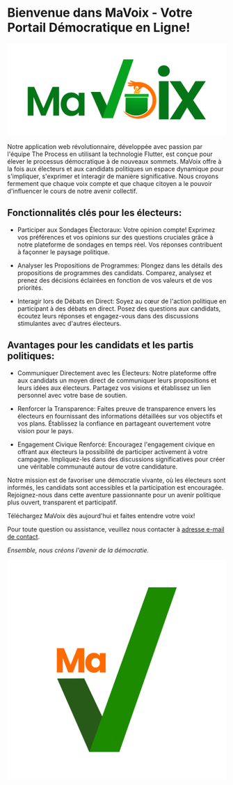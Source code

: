 # Bienvenue dans MaVoix - Votre Portail Démocratique en Ligne!

![Bannière de MaVoix](images/logo-baniere.png)

Notre application web révolutionnaire, développée avec passion par l'équipe The Process en utilisant la technologie Flutter, est conçue pour élever le processus démocratique à de nouveaux sommets. MaVoix offre à la fois aux électeurs et aux candidats politiques un espace dynamique pour s'impliquer, s'exprimer et interagir de manière significative. Nous croyons fermement que chaque voix compte et que chaque citoyen a le pouvoir d'influencer le cours de notre avenir collectif.

## Fonctionnalités clés pour les électeurs:

- Participer aux Sondages Électoraux: Votre opinion compte! Exprimez vos préférences et vos opinions sur des questions cruciales grâce à notre plateforme de sondages en temps réel. Vos réponses contribuent à façonner le paysage politique.

- Analyser les Propositions de Programmes: Plongez dans les détails des propositions de programmes des candidats. Comparez, analysez et prenez des décisions éclairées en fonction de vos valeurs et de vos priorités.

- Interagir lors de Débats en Direct: Soyez au cœur de l'action politique en participant à des débats en direct. Posez des questions aux candidats, écoutez leurs réponses et engagez-vous dans des discussions stimulantes avec d'autres électeurs.

## Avantages pour les candidats et les partis politiques:

- Communiquer Directement avec les Électeurs: Notre plateforme offre aux candidats un moyen direct de communiquer leurs propositions et leurs idées aux électeurs. Partagez vos visions et établissez un lien personnel avec votre base de soutien.

- Renforcer la Transparence: Faites preuve de transparence envers les électeurs en fournissant des informations détaillées sur vos objectifs et vos plans. Établissez la confiance en partageant ouvertement votre vision pour le pays.

- Engagement Civique Renforcé: Encouragez l'engagement civique en offrant aux électeurs la possibilité de participer activement à votre campagne. Impliquez-les dans des discussions significatives pour créer une véritable communauté autour de votre candidature.

Notre mission est de favoriser une démocratie vivante, où les électeurs sont informés, les candidats sont accessibles et la participation est encouragée. Rejoignez-nous dans cette aventure passionnante pour un avenir politique plus ouvert, transparent et participatif.

Téléchargez MaVoix dès aujourd'hui et faites entendre votre voix!

Pour toute question ou assistance, veuillez nous contacter à [adresse e-mail de contact](mailto:adresse_e-mail).

*Ensemble, nous créons l'avenir de la démocratie.*

![Logo de MaVoix](web/favicon.png)

